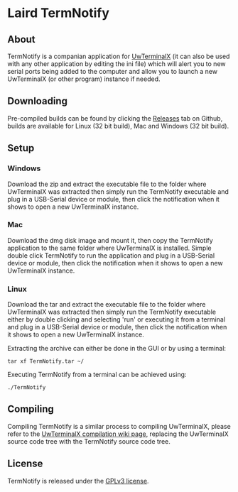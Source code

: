 # Laird TermNotify

## About

TermNotify is a companian application for [UwTerminalX](https://github.com/LairdCP/UwTerminalX) (it can also be used with any other application by editing the ini file) which will alert you to new serial ports being added to the computer and allow you to launch a new UwTerminalX (or other program) instance if needed.

## Downloading

Pre-compiled builds can be found by clicking the [Releases](https://github.com/LairdCP/TermNotify/releases) tab on Github, builds are available for Linux (32 bit build), Mac and Windows (32 bit build).

## Setup

### Windows

Download the zip and extract the executable file to the folder where UwTerminalX was extracted then simply run the TermNotify executable and plug in a USB-Serial device or module, then click the notification when it shows to open a new UwTerminalX instance.

### Mac

Download the dmg disk image and mount it, then copy the TermNotify application to the same folder where UwTerminalX is installed. Simple double click TermNotify to run the application and plug in a USB-Serial device or module, then click the notification when it shows to open a new UwTerminalX instance.

### Linux

Download the tar and extract the executable file to the folder where UwTerminalX was extracted then simply run the TermNotify executable either by double clicking and selecting 'run' or executing it from a terminal and plug in a USB-Serial device or module, then click the notification when it shows to open a new UwTerminalX instance.

Extracting the archive can either be done in the GUI or by using a terminal:

	tar xf TermNotify.tar ~/

Executing TermNotify from a terminal can be achieved using:

	./TermNotify

## Compiling

Compiling TermNotify is a similar process to compiling UwTerminalX, please refer to the [UwTerminalX compilation wiki page](https://github.com/LairdCP/UwTerminalX/wiki/Compiling), replacing the UwTerminalX source code tree with the TermNotify source code tree.

## License

TermNotify is released under the [GPLv3 license](https://github.com/LairdCP/TermNotify/blob/master/LICENSE).